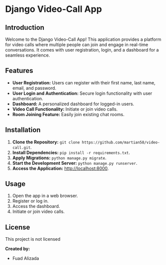 # Django Video-Call App

## Introduction

Welcome to the Django Video-Call App! This application provides a platform for video calls where multiple people can join and engage in real-time conversations. It comes with user registration, login, and a dashboard for a seamless experience.

## Features

- **User Registration:** Users can register with their first name, last name, email, and password.
- **User Login and Authentication:** Secure login functionality with user authentication.
- **Dashboard:** A personalized dashboard for logged-in users.
- **Video Call Functionality:** Initiate or join video calls.
- **Room Joining Feature:** Easily join existing chat rooms.

## Installation

1. **Clone the Repository:** `git clone https://github.com/martian58/video-call.git`.
2. **Install Dependencies:** `pip install -r requirements.txt`.
3. **Apply Migrations:** `python manage.py migrate`.
4. **Start the Development Server:** `python manage.py runserver`.
5. **Access the Application:** [http://localhost:8000](http://localhost:8000).

## Usage

1. Open the app in a web browser.
2. Register or log in.
3. Access the dashboard.
4. Initiate or join video calls.

## License

This project is not licensed


**Created by:**
- Fuad Alizada


